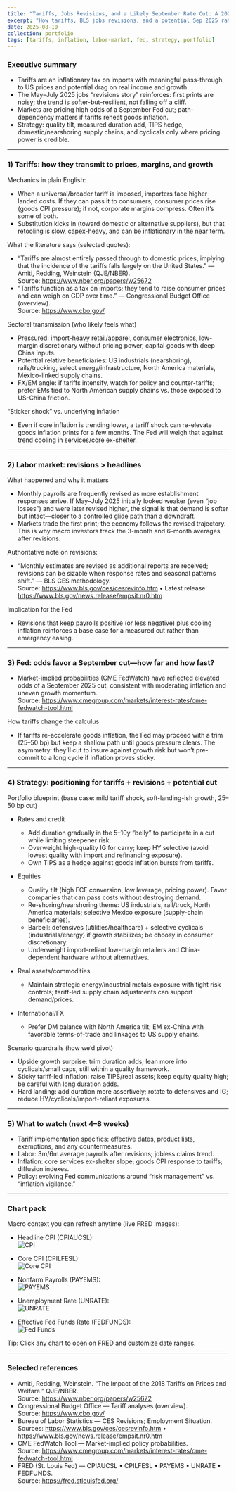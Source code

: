 ```yaml
---
title: "Tariffs, Jobs Revisions, and a Likely September Rate Cut: A 2025 Playbook for Investors"
excerpt: "How tariffs, BLS jobs revisions, and a potential Sep 2025 rate cut shape a practical portfolio playbook."
date: 2025-08-10
collection: portfolio
tags: [tariffs, inflation, labor-market, fed, strategy, portfolio]
---
```


### Executive summary
- Tariffs are an inflationary tax on imports with meaningful pass-through to US prices and potential drag on real income and growth.
- The May–July 2025 jobs “revisions story” reinforces: first prints are noisy; the trend is softer-but-resilient, not falling off a cliff.
- Markets are pricing high odds of a September Fed cut; path-dependency matters if tariffs reheat goods inflation.
- Strategy: quality tilt, measured duration add, TIPS hedge, domestic/nearshoring supply chains, and cyclicals only where pricing power is credible.

---

### 1) Tariffs: how they transmit to prices, margins, and growth
Mechanics in plain English:
- When a universal/broader tariff is imposed, importers face higher landed costs. If they can pass it to consumers, consumer prices rise (goods CPI pressure); if not, corporate margins compress. Often it’s some of both.
- Substitution kicks in (toward domestic or alternative suppliers), but that retooling is slow, capex-heavy, and can be inflationary in the near term.

What the literature says (selected quotes):
- “Tariffs are almost entirely passed through to domestic prices, implying that the incidence of the tariffs falls largely on the United States.” — Amiti, Redding, Weinstein (QJE/NBER).  
  Source: https://www.nber.org/papers/w25672
- “Tariffs function as a tax on imports; they tend to raise consumer prices and can weigh on GDP over time.” — Congressional Budget Office (overview).  
  Source: https://www.cbo.gov/

Sectoral transmission (who likely feels what)
- Pressured: import-heavy retail/apparel, consumer electronics, low-margin discretionary without pricing power, capital goods with deep China inputs.
- Potential relative beneficiaries: US industrials (nearshoring), rails/trucking, select energy/infrastructure, North America materials, Mexico-linked supply chains.
- FX/EM angle: if tariffs intensify, watch for policy and counter-tariffs; prefer EMs tied to North American supply chains vs. those exposed to US-China friction.

“Sticker shock” vs. underlying inflation
- Even if core inflation is trending lower, a tariff shock can re-elevate goods inflation prints for a few months. The Fed will weigh that against trend cooling in services/core ex-shelter.

---

### 2) Labor market: revisions > headlines
What happened and why it matters
- Monthly payrolls are frequently revised as more establishment responses arrive. If May–July 2025 initially looked weaker (even “job losses”) and were later revised higher, the signal is that demand is softer but intact—closer to a controlled glide path than a downdraft.
- Markets trade the first print; the economy follows the revised trajectory. This is why macro investors track the 3-month and 6-month averages after revisions.

Authoritative note on revisions:
- “Monthly estimates are revised as additional reports are received; revisions can be sizable when response rates and seasonal patterns shift.” — BLS CES methodology.  
  Source: https://www.bls.gov/ces/cesrevinfo.htm • Latest release: https://www.bls.gov/news.release/empsit.nr0.htm

Implication for the Fed
- Revisions that keep payrolls positive (or less negative) plus cooling inflation reinforces a base case for a measured cut rather than emergency easing.

---

### 3) Fed: odds favor a September cut—how far and how fast?
- Market-implied probabilities (CME FedWatch) have reflected elevated odds of a September 2025 cut, consistent with moderating inflation and uneven growth momentum.  
  Source: https://www.cmegroup.com/markets/interest-rates/cme-fedwatch-tool.html

How tariffs change the calculus
- If tariffs re-accelerate goods inflation, the Fed may proceed with a trim (25–50 bp) but keep a shallow path until goods pressure clears. The asymmetry: they’ll cut to insure against growth risk but won’t pre-commit to a long cycle if inflation proves sticky.

---

### 4) Strategy: positioning for tariffs + revisions + potential cut
Portfolio blueprint (base case: mild tariff shock, soft-landing-ish growth, 25–50 bp cut)

- Rates and credit
  - Add duration gradually in the 5–10y “belly” to participate in a cut while limiting steepener risk.
  - Overweight high-quality IG for carry; keep HY selective (avoid lowest quality with import and refinancing exposure).
  - Own TIPS as a hedge against goods inflation bursts from tariffs.

- Equities
  - Quality tilt (high FCF conversion, low leverage, pricing power). Favor companies that can pass costs without destroying demand.
  - Re-shoring/nearshoring theme: US industrials, rail/truck, North America materials; selective Mexico exposure (supply-chain beneficiaries).
  - Barbell: defensives (utilities/healthcare) + selective cyclicals (industrials/energy) if growth stabilizes; be choosy in consumer discretionary.
  - Underweight import-reliant low-margin retailers and China-dependent hardware without alternatives.

- Real assets/commodities
  - Maintain strategic energy/industrial metals exposure with tight risk controls; tariff-led supply chain adjustments can support demand/prices.

- International/FX
  - Prefer DM balance with North America tilt; EM ex-China with favorable terms-of-trade and linkages to US supply chains.

Scenario guardrails (how we’d pivot)
- Upside growth surprise: trim duration adds; lean more into cyclicals/small caps, still within a quality framework.
- Sticky tariff-led inflation: raise TIPS/real assets; keep equity quality high; be careful with long duration adds.
- Hard landing: add duration more assertively; rotate to defensives and IG; reduce HY/cyclicals/import-reliant exposures.

---

### 5) What to watch (next 4–8 weeks)
- Tariff implementation specifics: effective dates, product lists, exemptions, and any countermeasures.
- Labor: 3m/6m average payrolls after revisions; jobless claims trend.
- Inflation: core services ex-shelter slope; goods CPI response to tariffs; diffusion indexes.
- Policy: evolving Fed communications around “risk management” vs. “inflation vigilance.”

---

### Chart pack
Macro context you can refresh anytime (live FRED images):

- Headline CPI (CPIAUCSL):  
  ![CPI](https://fred.stlouisfed.org/graph/fredgraph.png?id=CPIAUCSL)

- Core CPI (CPILFESL):  
  ![Core CPI](https://fred.stlouisfed.org/graph/fredgraph.png?id=CPILFESL)

- Nonfarm Payrolls (PAYEMS):  
  ![PAYEMS](https://fred.stlouisfed.org/graph/fredgraph.png?id=PAYEMS)

- Unemployment Rate (UNRATE):  
  ![UNRATE](https://fred.stlouisfed.org/graph/fredgraph.png?id=UNRATE)

- Effective Fed Funds Rate (FEDFUNDS):  
  ![Fed Funds](https://fred.stlouisfed.org/graph/fredgraph.png?id=FEDFUNDS)

Tip: Click any chart to open on FRED and customize date ranges.

---

### Selected references
- Amiti, Redding, Weinstein. “The Impact of the 2018 Tariffs on Prices and Welfare.” QJE/NBER.  
  Source: https://www.nber.org/papers/w25672
- Congressional Budget Office — Tariff analyses (overview).  
  Source: https://www.cbo.gov/
- Bureau of Labor Statistics — CES Revisions; Employment Situation.  
  Sources: https://www.bls.gov/ces/cesrevinfo.htm • https://www.bls.gov/news.release/empsit.nr0.htm
- CME FedWatch Tool — Market-implied policy probabilities.  
  Source: https://www.cmegroup.com/markets/interest-rates/cme-fedwatch-tool.html
- FRED (St. Louis Fed) — CPIAUCSL • CPILFESL • PAYEMS • UNRATE • FEDFUNDS.  
  Source: https://fred.stlouisfed.org/


